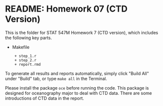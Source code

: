 # README: Homework 07 (CTD Version)

This is the folder for STAT 547M Homework 7 (CTD version), which includes the following key parts.

- Makefile

       + step_1.r
       + step_2.r
       + report.rmd

To generate all results and reports automatically, simply click "Build All" under "Build" tab, or type `make all` in the Terminal.

Please install the package `oce` before running the code. This package is designed for oceanography major to deal with CTD data. There are some introductions of CTD data in the report.
